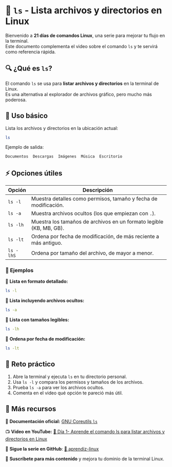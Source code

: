 # 📂 `ls` - Lista archivos y directorios en Linux  

Bienvenido a **21 días de comandos Linux**, una serie para mejorar tu flujo en la terminal.  
Este documento complementa el video sobre el comando `ls` y te servirá como referencia rápida.  

## 🔍 ¿Qué es `ls`?  

El comando `ls` se usa para **listar archivos y directorios** en la terminal de Linux.  
Es una alternativa al explorador de archivos gráfico, pero mucho más poderosa.  

## 📌 Uso básico  

Lista los archivos y directorios en la ubicación actual:  

```bash
ls
```

Ejemplo de salida:  

```bash
Documentos  Descargas  Imágenes  Música  Escritorio
```

## ⚡ Opciones útiles  

| Opción  | Descripción |
|---------|------------|
| `ls -l` | Muestra detalles como permisos, tamaño y fecha de modificación. |
| `ls -a` | Muestra archivos ocultos (los que empiezan con `.`). |
| `ls -lh` | Muestra los tamaños de archivos en un formato legible (KB, MB, GB). |
| `ls -lt` | Ordena por fecha de modificación, de más reciente a más antiguo. |
| `ls -lhS` | Ordena por tamaño del archivo, de mayor a menor. |

### 📝 Ejemplos  

🔹 **Lista en formato detallado:**  

```bash
ls -l
```

🔹 **Lista incluyendo archivos ocultos:**  

```bash
ls -a
```

🔹 **Lista con tamaños legibles:**  

```bash
ls -lh
```

🔹 **Ordena por fecha de modificación:**  

```bash
ls -lt
```

## 🎯 Reto práctico  

1. Abre la terminal y ejecuta `ls` en tu directorio personal.  
2. Usa `ls -l` y compara los permisos y tamaños de los archivos.  
3. Prueba `ls -a` para ver los archivos ocultos.  
4. Comenta en el video qué opción te pareció más útil.  

## 📢 Más recursos  

📖 **Documentación oficial:** [GNU Coreutils `ls`](https://www.gnu.org/software/coreutils/manual/html_node/ls-invocation.html)  

📺 **Video en YouTube:** [🔗 Día 1- Aprende el comando ls para listar archivos y directorios en Linux](https://youtu.be/1uZL1TXXxqo)

🚀 **Sigue la serie en GitHub**: [🔗 aprendiz-linux](https://github.com/jorgearma1982/aprendiz-linux/tree/main/21_dias_comandos_basicos)

🔔 **Suscríbete para más contenido** y mejora tu dominio de la terminal Linux.
